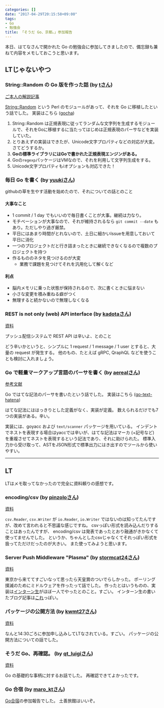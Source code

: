 ```yaml
---
categories: []
date: "2017-04-29T20:15:58+09:00"
tags:
- Go
- 勉強会
title: 「そうだ Go、京都。」参加報告
---
```


本日、はてなさんで開かれた Go の勉強会に参加してきましたので、備忘録も兼ねて内容をメモしておこうと思います。

## LTじゃないやつ

### String::Random の Go 版を作った話 (by [tさん](//twitter.com/t_snzk))
[ご本人の解説記事](http://blog.yux3.net/entry/2017/05/01/014200)

[String::Random](//metacpan.org/pod/String::Random) という Perl のモジュールがあって、それを Go に移植したという話でした。
実装はこちら ([gocha](//github.com/t-mrt/gocha))

1. String::Random は正規表現に従ってランダムな文字列を生成するモジュールで、それをGoに移植するに当たってはじめは正規表現のパーサなどを実装していた。
2. とりあえずの実装はできたが、Unicode文字プロパティなどの対応が大変。さてどうするか。
3. **Goの標準ライブラリにはGoで書かれた正規表現エンジンがある。**
4. Goの`regexp`パッケージはVMなので、それを利用して文字列生成をする。
5. Unicode文字プロパティもiオプションも対応できた！

### 毎日 Go を書く (by [yuukiさん](//twitter.com/y_uuk1))
githubの草を生やす活動を始めたので、それについての話とのこと

#### 大事なこと
- 1 commit / 1 day でもいいので毎日書くことが大事。継続は力なり。
- モチベーションが大事なので、それが維持されるなら `git commit --date` もあり。ただしやり過ぎ厳禁。
- 平日にはあまり時間がとれないので、土日に細かいIssueを用意しておいて平日に消化
- 一つのプロジェクトだと行き詰まったときに継続できなくなるので複数のプロジェクトを持つ
- 作るもののネタを見つけるのが大変
  - 業務で課題を見つけてそれを汎用化して解くなど

#### 利点
- 脳内メモリに乗った状態が保持されるので、次に書くときに悩まない
- 小さな変更を積み重ねる癖がつく
- 無理すると続かないので無理しなくなる

### REST is not only (web) API interface (by [kadotaさん](//twitter.com/plan9user))
[資料](//speakerdeck.com/lufia/rest-is-not-only-web-api-interface)

プッシュ配信システムで REST API は辛いよ、とのこと

どう辛いかというと、シンプルに 1 request / 1 message / 1 user とすると、大量の request が発生する。
他のもの、たとえば gRPC, QraphQL などを使うことも検討に入れましょう。

### Go で軽量マークアップ言語のパーサを書く (by [aerealさん](//twitter.com/aereal))
[参考文献](//b.hatena.ne.jp/aereal/2017gokyoto/)

Go ではてな記法のパーサを書いたという話でした。
実装はこちら ([go-text-hatena](//github.com/aereal/go-text-hatena))

はてな記法にははっきりとした定義がなく、実装が定義。
数えられるだけでも7つの実装がある。辛い。

実装には、goyacc および `text/scanner` パッケージを用いている。
インデントでネストを表現する場合はyaccでは辛いが、はてな記法はマーカ (+記号など) を重複させてネストを表現するという記法であり、それに助けられた。
標準入力から受け取って、ASTをJSON形式で標準出力にはき出すのでツールから使いやすい。

---

## LT
LTはメモ取ってなかったので完全に資料頼りの感想です。

### encoding/csv (by [pinzoloさん](//twitter.com/pinzolo))
[資料](//speakerdeck.com/pinzolo/csv)

`csv.Reader`, `csv.Writer` が `io.Reader`, `io.Writer` ではないのは知ってたんですが、改めて言われると不思議な感じですね。
csvっぽい形式を読み込んだりすることはあったんですが、 encoding/csv は発表であったとおり融通がきかなくて使ってませんでした。
というか、ちゃんとしたcsvじゃなくてそれっぽい形式を扱ってただけだったのが大きい。
また使ってみようと思います。

### Server Push Middleware "Plasma" (by [stormcat24さん](//twitter.com/stormcat24))
[資料](//speakerdeck.com/stormcat24/server-push-middleware-plasma)

東京から来ててすごいなって思ったら天皇賞のついでらしかった。
ポーリング撲滅のためにミドルウェアを作ったって話でした。
作ったとはいうものの、実装は[インターン生](//twitter.com/upamune)がほぼ一人でやったとのこと。すごい。
インターン生の書いたブログ記事は[これ](http://blog.upamune.com/entry/2017/04/07/165658)っぽい。

### パッケージの公開方法 (by [kwmt27さん](//twitter.com/kwmt27))
[資料](//go-talks.appspot.com/github.com/kwmt/go-talks/2017/souda-kyoto-go.slide)

なんと14:30ごろに参加申し込みしてLTなされている。すごい。
パッケージの公開方法についての話でした。

### そうだ Go、再確認。 (by [qt_luigiさん](//twitter.com/qt_luigi))
[資料](//speakerdeck.com/qt_luigi/souda-go-zai-que-ren)

Go の基礎的な事柄に対するお話でした。
再確認できてよかったです。

### Go 合宿 (by [maro_ktさん](twitter.com/maro_kt))
[Go合宿](//go-beginners.connpass.com/event/47481/)の参加報告でした。
土善旅館はいいぞ。
